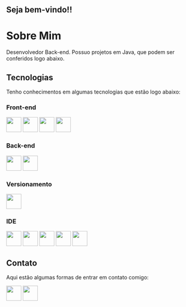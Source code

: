 ## Seja bem-vindo!!
# Sobre Mim

Desenvolvedor Back-end. Possuo projetos em Java, que podem ser conferidos logo abaixo.

## Tecnologias
Tenho conhecimentos em algumas tecnologias que estão logo abaixo:

### Front-end
<img src="https://cdn.jsdelivr.net/gh/devicons/devicon/icons/html5/html5-original.svg" width="40" height="40"/> <img src="https://cdn.jsdelivr.net/gh/devicons/devicon/icons/css3/css3-original.svg" width="40" height="40" /> <img src="https://cdn.jsdelivr.net/gh/devicons/devicon/icons/javascript/javascript-original.svg" width="40" height="40"/> <img src="https://cdn.jsdelivr.net/gh/devicons/devicon/icons/figma/figma-original.svg" widht="40" height="40" />

### Back-end
<img src="https://cdn.jsdelivr.net/gh/devicons/devicon/icons/mysql/mysql-plain-wordmark.svg" width="40" height="40"/> 
<img src="https://cdn.jsdelivr.net/gh/devicons/devicon/icons/java/java-original-wordmark.svg" width="40" height="40"/> 

### Versionamento
<img src="https://cdn.jsdelivr.net/gh/devicons/devicon/icons/git/git-original.svg" widht="40" height="40" /> 

### IDE
<img src="https://cdn.jsdelivr.net/gh/devicons/devicon/icons/visualstudio/visualstudio-plain.svg" widht="40" height="40"/> <img src="https://cdn.worldvectorlogo.com/logos/eclipse-11.svg" width="40" height="40"/> <img src="https://cdn.worldvectorlogo.com/logos/sublime-text.svg" width="40" height="40"> <img src="https://encrypted-tbn0.gstatic.com/images?q=tbn:ANd9GcQA1v74gzrGiQbIhawCsbUfLGPxMXQpctH6EacYgjyQBEAzdJg3R-XHPiVxNt03_k_-lQY&usqp=CAU" widht="40" height="40"> <img src="https://mpng.subpng.com/20180514/rkw/kisspng-code-blocks-integrated-development-environment-c-5af9eee0253788.5088014415263290561525.jpg" widht="40" height="40">

## Contato
Aqui estão algumas formas de entrar em contato comigo:

<a href = "mailto:lucaspereiradelima2020@gmail.com"><img src="https://www.citypng.com/public/uploads/preview/-11597283936hxzfkdluih.png" widht="40" height="40" target="_blank"></a> <a href = "https://www.linkedin.com/in/lucas-pereira-de-lima-programador/"><img src="https://upload.wikimedia.org/wikipedia/commons/thumb/f/f8/LinkedIn_icon_circle.svg/2048px-LinkedIn_icon_circle.svg.png" widht="40" height="40" target="_blank"></a>
